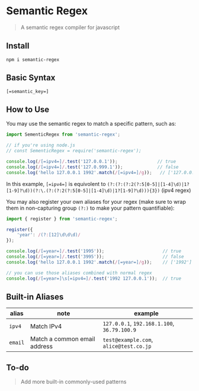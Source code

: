 # Semantic Regex

> A semantic regex compiler for javascript

## Install

```
npm i semantic-regex
```

## Basic Syntax

```
[=semantic_key=]
```

## How to Use

You may use the semantic regex to match a specific pattern, such as:

```javascript
import SementicRegex from 'semantic-regex';

// if you're using node.js
// const SementicRegex = require('semantic-regex');

console.log(/[=ipv4=]/.test('127.0.0.1'));               // true
console.log(/[=ipv4=]/.test('127.0.999.1'));             // false
console.log('hello 127.0.0.1 1992'.match(/[=ipv4=]/g));   // ['127.0.0.1']
```

In this example, `[=ipv4=]` is equivolent to `(?:(?:(?:2(?:5[0-5]|[1-4]\d)|1?[1-9]?\d))(?:\.(?:(?:2(?:5[0-5]|[1-4]\d)|1?[1-9]?\d))){3})` (ipv4 regex)


You may also register your own aliases for your regex (make sure to wrap them in non-capturing group `(?:)` to make your pattern quantifiable): 

```javascript
import { register } from 'semantic-regex';

register({
	'year': /(?:[12]\d\d\d)/
});

console.log(/[=year=]/.test('1995'));                      // true
console.log(/[=year=]/.test('3995'));                      // false
console.log('hello 127.0.0.1 1992'.match(/[=year=]/g));    // ['1992']

// you can use those aliases combined with normal regex
console.log(/[=year=]\s[=ipv4=]/.test('1992 127.0.0.1'));  // true
```

## Built-in Aliases

|alias|note|example|
| - | - | - |
|`ipv4`| Match IPv4 | `127.0.0.1`, `192.168.1.100`, `36.79.100.9` | 
|`email`| Match a common email address | `test@example.com`, `alice@test.co.jp` |

## To-do

> Add more built-in commonly-used patterns
